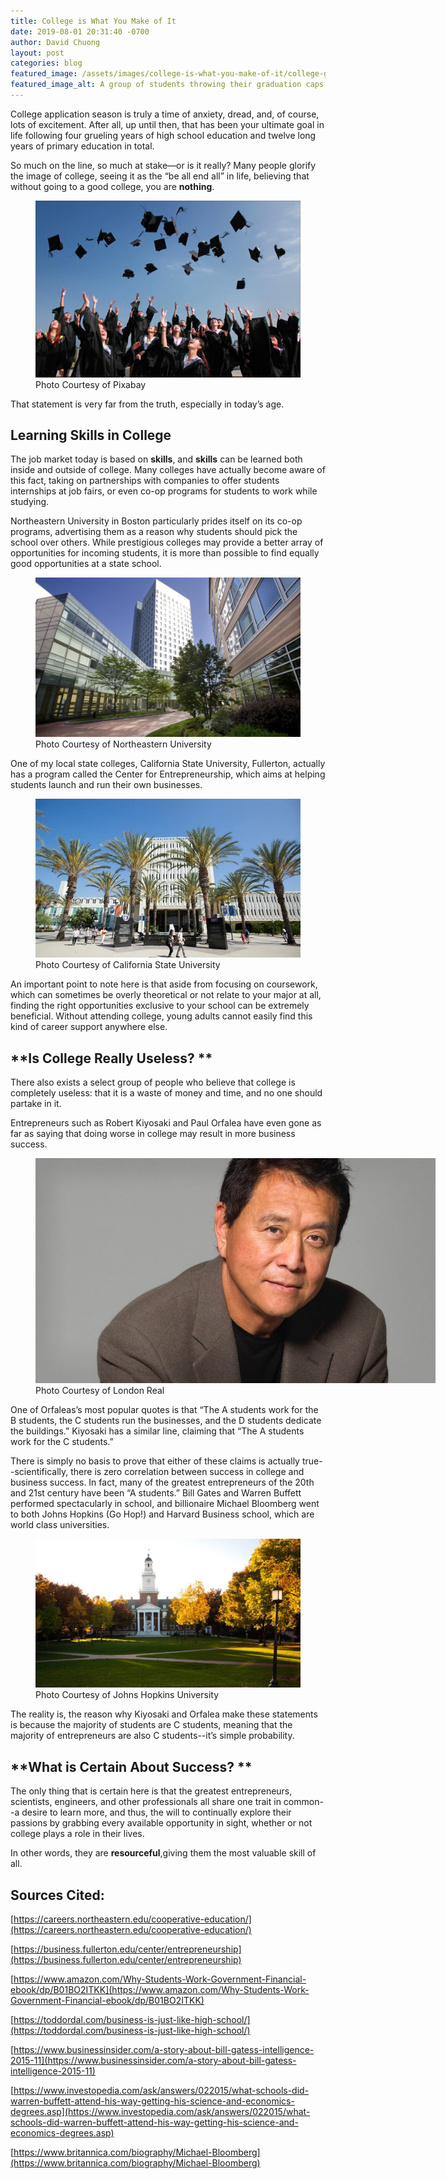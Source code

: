 ```yaml
---
title: College is What You Make of It
date: 2019-08-01 20:31:40 -0700
author: David Chuong
layout: post
categories: blog
featured_image: /assets/images/college-is-what-you-make-of-it/college-graduation.jpeg
featured_image_alt: A group of students throwing their graduation caps in the air
---
```


College application season is truly a time of anxiety, dread, and, of course, lots of excitement. After all, up until then, that has been your ultimate goal in life following four grueling years of high school education and twelve long years of primary education in total.

So much on the line, so much at stake—or is it really? Many people glorify the image of college, seeing it as the “be all end all” in life, believing that without going to a good college, you are **nothing**.

<figure class="figure">
    <img src="/assets/images/college-is-what-you-make-of-it/college-graduation.jpeg" alt="A group of students throwing their graduation caps in the air" class="mx-auto mt-5 mb-2 d-block w-75" />
    <figcaption class="figure-caption text-center mb-5">Photo Courtesy of Pixabay</figcaption>
</figure>

That statement is very far from the truth, especially in today’s age.

## **Learning Skills in College**

The job market today is based on **skills**, and **skills** can be learned both inside and outside of college. Many colleges have actually become aware of this fact, taking on partnerships with companies to offer students internships at job fairs, or even co-op programs for students to work while studying.

Northeastern University in Boston particularly prides itself on its co-op programs, advertising them as a reason why students should pick the school over others. While prestigious colleges may provide a better array of opportunities for incoming students, it is more than possible to find equally good opportunities at a state school.

<figure class="figure">
    <img src="/assets/images/college-is-what-you-make-of-it/northeastern-university.jpg" alt="One of Northeastern University's buildings in the day" class="mx-auto mt-5 mb-2 d-block w-75" />
    <figcaption class="figure-caption text-center mb-5">Photo Courtesy of Northeastern University</figcaption>
</figure>

One of my local state colleges, California State University, Fullerton, actually has a program called the Center for Entrepreneurship, which aims at helping students launch and run their own businesses.

<figure class="figure">
    <img src="/assets/images/college-is-what-you-make-of-it/california-state-university-fullerton.jpg" alt="One of CSU Fullerton's buildings in the daylight" class="mx-auto mt-5 mb-2 d-block w-75" /> <figcaption class="figure-caption text-center mb-5">Photo Courtesy of California State University</figcaption>
</figure>

An important point to note here is that aside from focusing on coursework, which can sometimes be overly theoretical or not relate to your major at all, finding the right opportunities exclusive to your school can be extremely beneficial. Without attending college, young adults cannot easily find this kind of career support anywhere else.

## **Is College Really Useless? **

There also exists a select group of people who believe that college is completely useless: that it is a waste of money and time, and no one should partake in it.

Entrepreneurs such as Robert Kiyosaki and Paul Orfalea have even gone as far as saying that doing worse in college may result in more business success.

<figure id="attachment_155" aria-describedby="caption-attachment-155" style="width: 640px" class="wp-caption aligncenter">
    <img src="/assets/images/college-is-what-you-make-of-it/robert-kiyosaki-college.jpeg" alt="Profile photo of Robert Kiyosaki" class="mx-auto mt-5 mb-2 d-block w-75" />
    <figcaption class="figure-caption text-center mb-5">Photo Courtesy of London Real</figcaption>
</figure>

One of Orfaleas’s most popular quotes is that “The A students work for the B students, the C students run the businesses, and the D students dedicate the buildings.” Kiyosaki has a similar line, claiming that “The A students work for the C students.”

There is simply no basis to prove that either of these claims is actually true--scientifically, there is zero correlation between success in college and business success. In fact, many of the greatest entrepreneurs of the 20th and 21st century have been “A students.” Bill Gates and Warren Buffett performed spectacularly in school, and billionaire Michael Bloomberg went to both Johns Hopkins (Go Hop!) and Harvard Business school, which are world class universities.

<figure class="figure">
    <img src="/assets/images/college-is-what-you-make-of-it/johns-hopkins-university.jpg" alt="Johns Hopkins University in the daylight" class="mx-auto mt-5 mb-2 d-block w-75" />
    <figcaption class="figure-caption text-center mb-5">Photo Courtesy of Johns Hopkins University</figcaption>
</figure>

The reality is, the reason why Kiyosaki and Orfalea make these statements is because the majority of students are C students, meaning that the majority of entrepreneurs are also C students--it’s simple probability.

## **What is Certain About Success? **

The only thing that is certain here is that the greatest entrepreneurs, scientists, engineers, and other professionals all share one trait in common--a desire to learn more, and thus, the will to continually explore their passions by grabbing every available opportunity in sight, whether or not college plays a role in their lives.

In other words, they are **resourceful**,giving them the most valuable skill of all.

## **Sources Cited:**

[https://careers.northeastern.edu/cooperative-education/](https://careers.northeastern.edu/cooperative-education/)

[https://business.fullerton.edu/center/entrepreneurship](https://business.fullerton.edu/center/entrepreneurship)

[https://www.amazon.com/Why-Students-Work-Government-Financial-ebook/dp/B01BO2ITKK](https://www.amazon.com/Why-Students-Work-Government-Financial-ebook/dp/B01BO2ITKK)

[https://toddordal.com/business-is-just-like-high-school/](https://toddordal.com/business-is-just-like-high-school/)

[https://www.businessinsider.com/a-story-about-bill-gatess-intelligence-2015-11](https://www.businessinsider.com/a-story-about-bill-gatess-intelligence-2015-11)

[https://www.investopedia.com/ask/answers/022015/what-schools-did-warren-buffett-attend-his-way-getting-his-science-and-economics-degrees.asp](https://www.investopedia.com/ask/answers/022015/what-schools-did-warren-buffett-attend-his-way-getting-his-science-and-economics-degrees.asp)

[https://www.britannica.com/biography/Michael-Bloomberg](https://www.britannica.com/biography/Michael-Bloomberg)
